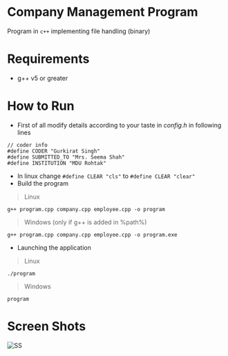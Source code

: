 # Company Management Program
Program in `c++` implementing file handling (binary)

# Requirements
+ g++ v5 or greater

# How to Run
+ First of all modify details according to your taste in _config.h_ in following lines
```
// coder info
#define CODER "Gurkirat Singh"
#define SUBMITTED_TO "Mrs. Seema Shah"
#define INSTITUTION "MDU Rohtak"
```
+ In linux change `#define CLEAR "cls"` to `#define CLEAR "clear"`
+ Build the program
> Linux

```
g++ program.cpp company.cpp employee.cpp -o program
```

> Windows  (only if g++ is added in %path%)

```
g++ program.cpp company.cpp employee.cpp -o program.exe
```

+ Launching the application
> Linux

```
./program
```

> Windows

```
program
```


# Screen Shots
![SS](https://raw.githubusercontent.com/tbhaxor/educational_projects/master/C++_AND_FILE_HANDLING/COMPLETE_BANK_MANAGEMENT_PROGRAM/ss.PNG)
